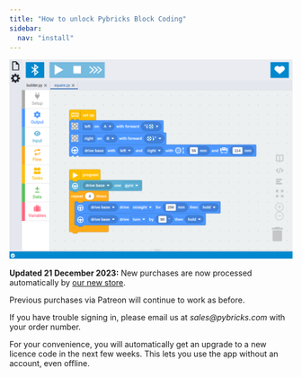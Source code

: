 ```yaml
---
title: "How to unlock Pybricks Block Coding"
sidebar:
  nav: "install"
---
```


![block coding](/assets/images/blocks/pybricks-blocks-1.png)

**Updated 21 December 2023:** New purchases are now processed
automatically by [our new store](../../premium/).

Previous purchases via Patreon will continue to work as before.

If you have trouble signing in, please email us at _sales@pybricks.com_ with
your order number.

For your convenience, you will automatically get an upgrade to a new licence
code in the next few weeks. This lets you use the app without an account,
even offline.


